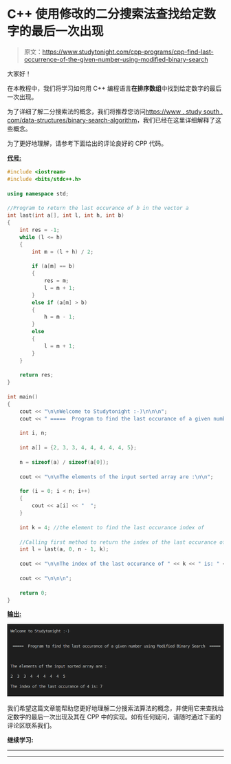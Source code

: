# C++ 使用修改的二分搜索法查找给定数字的最后一次出现

> 原文：<https://www.studytonight.com/cpp-programs/cpp-find-last-occurrence-of-the-given-number-using-modified-binary-search>

大家好！

在本教程中，我们将学习如何用 C++ 编程语言**在排序数组**中找到给定数字的最后一次出现。

为了详细了解二分搜索法的概念，我们将推荐您访问[https://www . study south . com/data-structures/binary-search-algorithm](https://www.studytonight.com/data-structures/binary-search-algorithm)，我们已经在这里详细解释了这些概念。

为了更好地理解，请参考下面给出的评论良好的 CPP 代码。

<u>**代号:**</u>

```cpp
#include <iostream>
#include <bits/stdc++.h>

using namespace std;

//Program to return the last occurance of b in the vector a
int last(int a[], int l, int h, int b)
{
    int res = -1;
    while (l <= h)
    {
        int m = (l + h) / 2;

        if (a[m] == b)
        {
            res = m;
            l = m + 1;
        }
        else if (a[m] > b)
        {
            h = m - 1;
        }
        else
        {
            l = m + 1;
        }
    }

    return res;
}

int main()
{
    cout << "\n\nWelcome to Studytonight :-)\n\n\n";
    cout << " =====  Program to find the last occurance of a given number using Modified Binary Search  ===== \n\n";

    int i, n;

    int a[] = {2, 3, 3, 4, 4, 4, 4, 4, 5};

    n = sizeof(a) / sizeof(a[0]);

    cout << "\n\nThe elements of the input sorted array are :\n\n";

    for (i = 0; i < n; i++)
    {
        cout << a[i] << "  ";
    }

    int k = 4; //the element to find the last occurance index of

    //Calling first method to return the index of the last occurance of element k
    int l = last(a, 0, n - 1, k);

    cout << "\n\nThe index of the last occurance of " << k << " is: " << l;

    cout << "\n\n\n";

    return 0;
} 
```

<u>**输出:**</u>

![C++ BS algo last ](img/97ea8c939f828375f2758aea02b1b49f.png)

我们希望这篇文章能帮助您更好地理解二分搜索法算法的概念，并使用它来查找给定数字的最后一次出现及其在 CPP 中的实现。如有任何疑问，请随时通过下面的评论区联系我们。

**继续学习:**

* * *

* * *